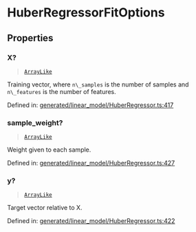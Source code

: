 # HuberRegressorFitOptions

## Properties

### X?

> [`ArrayLike`](../types/ArrayLike.md)

Training vector, where `n\_samples` is the number of samples and `n\_features` is the number of features.

Defined in:  [generated/linear\_model/HuberRegressor.ts:417](https://github.com/transitive-bullshit/scikit-learn-ts/blob/92ab806/packages/sklearn/src/generated/linear_model/HuberRegressor.ts#L417)

### sample\_weight?

> [`ArrayLike`](../types/ArrayLike.md)

Weight given to each sample.

Defined in:  [generated/linear\_model/HuberRegressor.ts:427](https://github.com/transitive-bullshit/scikit-learn-ts/blob/92ab806/packages/sklearn/src/generated/linear_model/HuberRegressor.ts#L427)

### y?

> [`ArrayLike`](../types/ArrayLike.md)

Target vector relative to X.

Defined in:  [generated/linear\_model/HuberRegressor.ts:422](https://github.com/transitive-bullshit/scikit-learn-ts/blob/92ab806/packages/sklearn/src/generated/linear_model/HuberRegressor.ts#L422)

